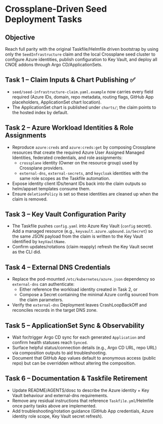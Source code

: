 # Crossplane-Driven Seed Deployment Tasks

## Objective
Reach full parity with the original Taskfile/Helmfile driven bootstrap by using only the `SeedInfrastructure` claim and the local Crossplane seed cluster to configure Azure identities, publish configuration to Key Vault, and deploy all CNOE addons through Argo CD/ApplicationSets.

## Task 1 – Claim Inputs & Chart Publishing ✅
- `seed/seed-infrastructure-claim.yaml.example` now carries every field required (Azure IDs, domain, repo metadata, routing flags, GitHub App placeholders, ApplicationSet chart location).
- The ApplicationSet chart is published under `charts/`; the claim points to the hosted index by default.

## Task 2 – Azure Workload Identities & Role Assignments
- Reproduce `azure:creds` and `azure:creds:get` by composing Crossplane resources that create the required Azure User Assigned Managed Identities, federated credentials, and role assignments:
  - `crossplane` identity (Owner on the resource group) used by Crossplane providers.
  - `external-dns`, `external-secrets`, and `keycloak` identities with the same role scopes as the Taskfile automation.
- Expose identity client IDs/tenant IDs back into the claim outputs so helm/appset templates consume them.
- Ensure `deletionPolicy` is set so these identities are cleaned up when the claim is removed.

## Task 3 – Key Vault Configuration Parity
- The Taskfile pushes `config.yaml` into Azure Key Vault (`config` secret). Add a managed resource (e.g., `keyvault.azure.upbound.io/Secret`) so the same JSON payload from the claim is written to the Key Vault identified by `keyVaultName`.
- Confirm updates/rotations (claim reapply) refresh the Key Vault secret as the CLI did.

## Task 4 – External DNS Credentials
- Replace the pod-mounted `/etc/kubernetes/azure.json` dependency so `external-dns` can authenticate:
  - Either reference the workload identity created in Task 2, or
  - Compose a Secret containing the minimal Azure config sourced from the claim parameters.
- Verify the `external-dns` Deployment leaves CrashLoopBackOff and reconciles records in the target DNS zone.

## Task 5 – ApplicationSet Sync & Observability
- Wait for/trigger Argo CD sync for each generated `Application` and confirm health statuses reach `Synced`.
- Surface helpful status/connection details (e.g., Argo CD URL, repo URL) via composition outputs to aid troubleshooting.
- Document that GitHub App values default to anonymous access (public repo) but can be overridden without altering the composition.

## Task 6 – Documentation & Taskfile Retirement
- Update README/AGENTS/dosc to describe the Azure identity + Key Vault behaviour and external-dns requirements.
- Remove any residual instructions that reference `Taskfile.yml`/Helmfile once parity tasks above are implemented.
- Add troubleshooting/rotation guidance (GitHub App credentials, Azure identity role scope, Key Vault secret refresh).
